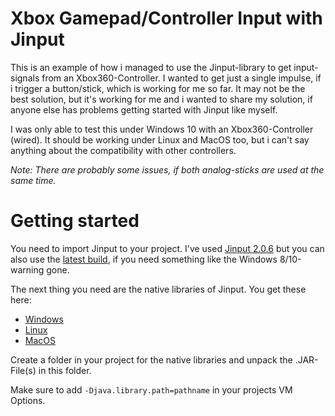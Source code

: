 # Xbox Gamepad/Controller Input with Jinput

This is an example of how i managed to use the Jinput-library to get input-signals from an Xbox360-Controller. I wanted to get just a single impulse, if i trigger a button/stick, which is working for me so far. It may not be the best solution, but it's working for me and i wanted to share my solution, if anyone else has problems getting started with Jinput like myself.

I was only able to test this under Windows 10 with an Xbox360-Controller (wired). It should be working under Linux and MacOS too, but i can't say anything about the compatibility with other controllers.

*Note: There are probably some issues, if both analog-sticks are used at the same time.*

# Getting started

You need to import Jinput to your project. I've used [Jinput 2.0.6](http://mvnrepository.com/artifact/net.java.jinput/jinput/2.0.6) but you can also use the [latest build](http://ci.newdawnsoftware.com/job/JInput-git/), if you need something like the Windows 8/10-warning gone.

The next thing you need are the native libraries of Jinput. You get these here:

* [Windows](http://repo1.maven.org/maven2/net/java/jinput/jinput-platform/2.0.6/jinput-platform-2.0.6-natives-windows.jar)
* [Linux](http://repo1.maven.org/maven2/net/java/jinput/jinput-platform/2.0.6/jinput-platform-2.0.6-natives-linux.jar)
* [MacOS](http://repo1.maven.org/maven2/net/java/jinput/jinput-platform/2.0.6/jinput-platform-2.0.6-natives-osx.jar)

Create a folder in your project for the native libraries and unpack the .JAR-File(s) in this folder.

Make sure to add `-Djava.library.path=pathname` in your projects VM Options.

